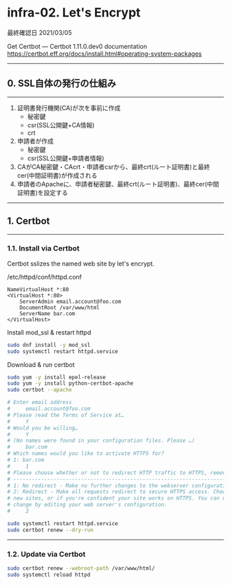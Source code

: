 # infra-02. Let's Encrypt

最終確認日 2021/03/05

Get Certbot — Certbot 1.11.0.dev0 documentation  
https://certbot.eff.org/docs/install.html#operating-system-packages

________________________________________
## 0. SSL自体の発行の仕組み
________________________________________
1. 証明書発行機関(CA)が次を事前に作成
    - 秘密鍵
    - csr(SSL公開鍵+CA情報)
    - crt
2. 申請者が作成
    - 秘密鍵
    - csr(SSL公開鍵+申請者情報)
3. CAがCA秘密鍵・CAcrt・申請者csrから、最終crt(ルート証明書)と最終cer(中間証明書)が作成される
4. 申請者のApacheに、申請者秘密鍵、最終crt(ルート証明書)、最終cer(中間証明書)を設定する

________________________________________
## 1. Certbot
________________________________________
### 1.1. Install via Certbot

Certbot sslizes the named web site by let's encrypt.

/etc/httpd/conf/httpd.conf

```pache
NameVirtualHost *:80
<VirtualHost *:80>
    ServerAdmin email.account@foo.com
    DocumentRoot /var/www/html
    ServerName bar.com
</VirtualHost>
```

Install mod_ssl & restart httpd

```bash
sudo dnf install -y mod_ssl
sudo systemctl restart httpd.service
```

Download & run certbot

```bash
sudo yum -y install epel-release
sudo yum -y install python-certbot-apache
sudo certbot --apache

# Enter email address
#     email.account@foo.com
# Please read the Terms of Service at…
#     Y
# Would you be willing…
#     Y
# (No names were found in your configuration files. Please …)
#     bar.com
# Which names would you like to activate HTTPS for?
# 1: bar.com
#     1
# Please choose whether or not to redirect HTTP traffic to HTTPS, removing HTTP access.
# -------------------------------------------------------------------------------
# 1: No redirect - Make no further changes to the webserver configuration.
# 2: Redirect - Make all requests redirect to secure HTTPS access. Choose this for
# new sites, or if you're confident your site works on HTTPS. You can undo this
# change by editing your web server's configuration.
#     2

sudo systemctl restart httpd.service
sudo certbot renew --dry-run
```

________________________________________
### 1.2. Update via Certbot

```bash
sudo certbot renew --webroot-path /var/www/html/
sudo systemctl reload httpd
```